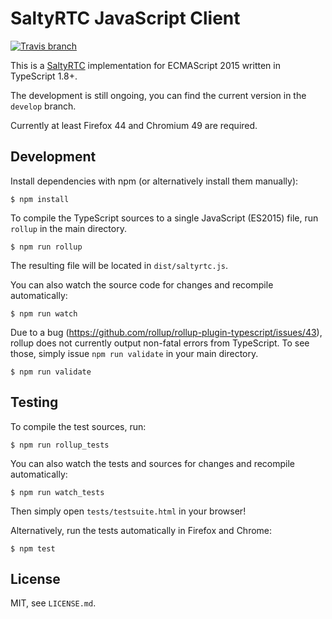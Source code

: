 # SaltyRTC JavaScript Client

[![Travis branch](https://img.shields.io/travis/saltyrtc/saltyrtc-client-js/develop.svg)](https://travis-ci.org/saltyrtc/saltyrtc-client-js)

This is a [SaltyRTC](https://github.com/saltyrtc/saltyrtc-meta) implementation
for ECMAScript 2015 written in TypeScript 1.8+.

The development is still ongoing, you can find the current version in the
`develop` branch.

Currently at least Firefox 44 and Chromium 49 are required.

## Development

Install dependencies with npm (or alternatively install them manually):

    $ npm install

To compile the TypeScript sources to a single JavaScript (ES2015) file, run
`rollup` in the main directory.

    $ npm run rollup

The resulting file will be located in `dist/saltyrtc.js`.

You can also watch the source code for changes and recompile automatically:

    $ npm run watch

Due to a bug (https://github.com/rollup/rollup-plugin-typescript/issues/43),
rollup does not currently output non-fatal errors from TypeScript. To see
those, simply issue `npm run validate` in your main directory.

    $ npm run validate

## Testing

To compile the test sources, run:

    $ npm run rollup_tests

You can also watch the tests and sources for changes and recompile
automatically:

    $ npm run watch_tests

Then simply open `tests/testsuite.html` in your browser!

Alternatively, run the tests automatically in Firefox and Chrome:

    $ npm test

## License

MIT, see `LICENSE.md`.

